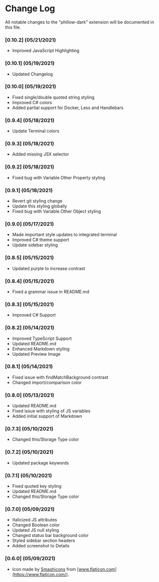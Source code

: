 # Change Log

All notable changes to the "phillow-dark" extension will be documented in this file.

### [0.10.2] (05/21/2021)
- Improved JavaScript Highlighting

### [0.10.1] (05/19/2021)
- Updated Changelog

### [0.10.0] (05/19/2021)
- Fixed single/double quoted string styling
- Improved C# colors
- Added partial support for Docker, Less and Handlebars

### [0.9.4] (05/18/2021)
- Update Terminal colors

### [0.9.3] (05/18/2021)
- Added missing JSX selector

### [0.9.2] (05/18/2021)
- Fixed bug with Variable Other Property styling

### [0.9.1] (05/18/2021)
- Revert git styling change
- Update this styling globally
- Fixed bug with Variable Other Object styling

### [0.9.0] (05/17/2021)
- Made important style updates to integrated terminal
- Improved C# theme support
- Update sidebar styling

### [0.8.5] (05/15/2021)
- Updated purple to increase contrast

### [0.8.4] (05/15/2021)
- Fixed a grammar issue in README.md

### [0.8.3] (05/15/2021)
- Improved C# Support

### [0.8.2] (05/14/2021)
- Improved TypeScript Support
- Updated README.md
- Enhanced Markdown styling
- Updated Preview Image

### [0.8.1] (05/14/2021)
- Fixed issue with findMatchBackground contrast
- Changed import/comparison color

### [0.8.0] (05/13/2021)
- Updated README.md
- Fixed issue with styling of JS variables
- Added initial support of Markdown

### [0.7.3] (05/10/2021)
- Changed this/Storage Type color

### [0.7.2] (05/10/2021)
- Updated package keywords

### [0.7.1] (05/10/2021)
- Fixed quoted key styling
- Updated README.md
- Changed this/Storage Type color

### [0.7.0] (05/09/2021)
- Italicized JS attributes
- Changed Boolean color
- Updated JS null styling
- Changed status bar background color
- Styled sidebar section headers
- Added screenshot to Details

### [0.6.0] (05/09/2021)
- Icon made by [Smashicons](https://www.flaticon.com/authors/smashicons) from [www.flaticon.com](https://www.flaticon.com/).
